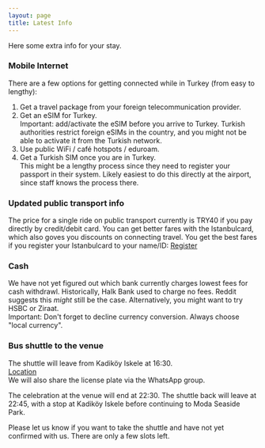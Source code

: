 ```yaml
---
layout: page
title: Latest Info
---
```

Here some extra info for your stay.


### Mobile Internet
There are a few options for getting connected while in Turkey (from easy to lengthy):
1. Get a travel package from your foreign telecommunication provider.
2. Get an eSIM for Turkey.\
Important: add/activate the eSIM before you arrive to Turkey. Turkish authorities restrict foreign eSIMs in the country, and you might not be able to activate it from the Turkish network.
3. Use public WiFi / café hotspots / eduroam.
4. Get a Turkish SIM once you are in Turkey.\
This might be a lengthy process since they need to register your passport in their system. Likely easiest to do this directly at the airport, since staff knows the process there.


### Updated public transport info
The price for a single ride on public transport currently is TRY40 if you pay directly by credit/debit card. You can get better fares with the Istanbulcard, which also goves you discounts on connecting travel. You get the best fares if you register your Istanbulcard to your name/ID: [Register](https://kisisellestirme.istanbulkart.istanbul/)


### Cash
We have not yet figured out which bank currently charges lowest fees for cash withdrawl. Historically, Halk Bank used to charge no fees. Reddit suggests this _might_ still be the case. Alternatively, you might want to try HSBC or Ziraat.\
Important: Don't forget to decline currency conversion. Always choose "local currency".


### Bus shuttle to the venue
The shuttle will leave from Kadiköy Iskele at 16:30.\
[Location](https://maps.app.goo.gl/hhigkYvFwXcahphr8?g_st=aw)\
We will also share the license plate via the WhatsApp group.

The celebration at the venue will end at 22:30. The shuttle back will leave at 22:45, with a stop at Kadiköy Iskele before continuing to Moda Seaside Park.  

Please let us know if you want to take the shuttle and have not yet confirmed with us. There are only a few slots left.